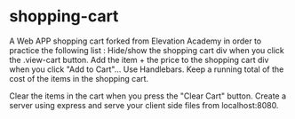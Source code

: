 # shopping-cart
A Web APP shopping cart forked from Elevation Academy in order to practice the following list :
Hide/show the shopping cart div when you click the .view-cart button.
Add the item + the price to the shopping cart div when you click "Add to Cart"... Use Handlebars.
Keep a running total of the cost of the items in the shopping cart.

Clear the items in the cart when you press the "Clear Cart" button.
Create a server using express and serve your client side files from localhost:8080.
